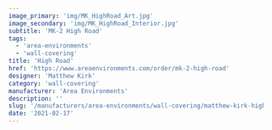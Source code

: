 ```yaml
---
image_primary: 'img/MK_HighRoad_Art.jpg'
image_secondary: 'img/MK_HighRoad_Interior.jpg'
subtitle: 'MK-2 High Road'
tags:
  - 'area-environments'
  - 'wall-covering'
title: 'High Road'
href: 'https://www.areaenvironments.com/order/mk-2-high-road'
designer: 'Matthew Kirk'
category: 'wall-covering'
manufacturer: 'Area Environments'
description: ''
slug: '/manufacturers/area-environments/wall-covering/matthew-kirk-high-road'
date: '2021-02-17'
---
```

